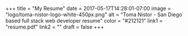 +++
title = "My Resume"
date = 2017-05-17T14:28:01-07:00
image = "logo/toma-nistor-logo-white-450px.png"
alt = "Toma Nistor - San Diego based full stack web developer resume"
color = "#212121"
link1 = "resume.pdf"
link2 = ""
draft = false
+++
